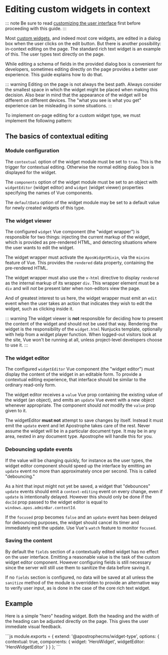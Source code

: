 # Editing custom widgets in context

::: note
Be sure to read [customizing the user interface](custom-ui.md) first before proceeding with this guide.
:::

Most [custom widgets](custom-widgets.md), and indeed most core widgets, are edited in a dialog box when the user clicks on the edit button. But there is another possibility: in-context editing on the page. The standard rich text widget is an example of this. The user types text directly on the page.

While editing a schema of fields in the provided dialog box is convenient for developers, sometimes editing directly on the page provides a better user experience. This guide explains how to do that.

::: warning
Editing on the page is not always the best path. Always consider the smallest space in which the widget might be placed when making this decision. Also bear in mind that the appearance of the widget will be different on different devices. The "what you see is what you get" experience can be misleading in some situations.
:::

To implement on-page editing for a custom widget type, we must implement the following pattern:

## The basics of contextual editing

### Module configuration

The `contextual` option of the widget module must be set to `true`. This is the trigger for contextual editing. Otherwise the normal editing dialog box is displayed for the widget.

The `components` option of the widget module must be set to an object with `widgetEditor` (widget editor) and `widget` (widget viewer) properties specifying the names of Vue components.

The `defaultData` option of the widget module may be set to a default value for newly created widgets of this type.

### The widget viewer

The configured `widget` Vue component (the "widget wrapper") is responsible for two things: injecting the current markup of the widget, which is provided as pre-rendered HTML, and detecting situations where the user wants to edit the widget.

The widget wrapper must activate the `AposWidgetMixin`, via the `mixins` feature of Vue. This provides the `rendered` data property, containing the pre-rendered HTML.

The widget wrapper must also use the `v-html` directive to display `rendered` as the internal markup of its wrapper `div`. This wrapper element must be a `div` and will *not* be present later when non-editors view the page.

And of greatest interest to us here, the widget wrapper must emit an `edit` event when the user takes an action that indicates they wish to edit the widget, such as clicking inside it.

::: warning
The widget viewer is **not** responsible for deciding how to present the content of the widget and should not be used that way. Rendering the widget is the responsibility of the `widget.html` Nunjucks template, optionally with help from a widget player function. When logged-out visitors look at the site, Vue won't be running at all, unless project-level developers choose to use it.
:::

### The widget editor

The configured `widgetEditor` Vue component (the "widget editor") must display the content of the widget in an editable form. To provide a contextual editing experience, that interface should be similar to the ordinary read-only form.

The widget editor receives a `value` Vue prop containing the existing value of the widget (an object), and emits an `update` Vue event with a new object whenever appropriate. The component should *not* modify the `value` prop given to it.

The widgetEditor **must not** attempt to save changes by itself. Instead it must emit the `update` event and let Apostrophe takes care of the rest. Never assume the widget will be in a particular document type. It may be in any area, nested in any document type. Apostrophe will handle this for you.

### Debouncing update events

If the value will be changing quickly, for instance as the user types, the widget editor component should speed up the interface by emitting an `update` event no more than approximately once per second. This is called "debouncing."

As a hint that input might not yet be saved, a widget that "debounces" `update` events should emit a `context-editing` event on every change, even if `update` is intentionally delayed. However this should only be done if the `docId` prop passed to the widget editor is equal to `windows.apos.adminBar.contextId`.

If the `focused` prop becomes `false` and an `update` event has been delayed for debouncing purposes, the widget should cancel its timer and immediately emit the update. Use Vue's `watch` feature to monitor `focused`.

### Saving the content

By default the `fields` section of a contextually edited widget has no effect on the user interface. Emitting a reasonable value is the task of the custom widget editor component. However configuring fields is still necessary since the server will still use them to sanitize the data before saving it.

If no `fields` section is configured, no data will be saved at all unless the `sanitize` method of the module is overridden to provide an alternative way to verify user input, as is done in the case of the core rich text widget.

## Example

Here is a simple "hero" heading widget. Both the heading and the width of the heading can be adjusted directly on the page. This gives the user immediate visual feedback.

<AposCodeBlock>
```js
module.exports = {
  extend: '@apostrophecms/widget-type',
  options: {
    contextual: true,
    components: {
      widget: 'HeroWidget',
      widgetEditor: 'HeroWidgetEditor'
    }
  }
};
```
  <template v-slot:caption>
    modules/hero-widget/index.js
  </template>
</AposCodeBlock>
